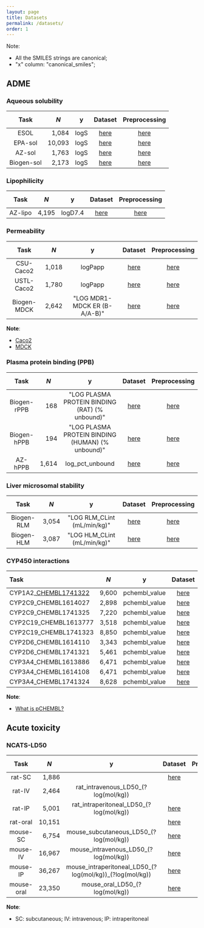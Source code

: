 ```yaml
---
layout: page
title: Datasets
permalink: /datasets/
order: 1
---
```


<script id="MathJax-script" async src="https://cdn.jsdelivr.net/npm/mathjax@3/es5/tex-mml-chtml.js"></script>


Note:

* All the SMILES strings are canonical;
* "x" column: "canonical_smiles";


## ADME


### Aqueous solubility

| Task       | $$N$$  | y    | Dataset                                            | Preprocessing                             |
|:----------:|-------:|:----:|:--------------------------------------------------:|:-----------------------------------------:|
| ESOL       |  1,084 | logS | [here](/ADMET/datasets/solubility_ESOL.csv)        | [here](/ADMET/datasets/solubility_esol)   |
| EPA-sol    | 10,093 | logS | [here](/ADMET/datasets/solubility_EPA.csv)         | [here](/ADMET/datasets/solubility_epa)    |
| AZ-sol     |  1,763 | logS | [here](/ADMET/datasets/solubility_AstraZeneca.csv) | [here](/ADMET/datasets/solubility_az)     |
| Biogen-sol |  2,173 | logS | [here](/ADMET/datasets/solubility_Biogen.csv)      | [here](/ADMET/datasets/solubility_biogen) |


### Lipophilicity

| Task    | $$N$$ | y       | Dataset                                               | Preprocessing                            |
|:-------:|------:|:-------:|:-----------------------------------------------------:|:----------------------------------------:|
| AZ-lipo | 4,195 | logD7.4 | [here](/ADMET/datasets/lipophilicity_AstraZeneca.csv) | [here](/ADMET/datasets/lipophilicity_az) |


### Permeability

| Task        | $$N$$ | y                            | Dataset                                              | Preprocessing                                    |
|:-----------:|------:|:----------------------------:|:----------------------------------------------------:|:------------------------------------------------:|
| CSU-Caco2   | 1,018 | logPapp                      | [here](/ADMET/datasets/permeability_CSU_Caco2.csv)   | [here](/ADMET/datasets/permeability_csu_caco2)   |
| USTL-Caco2  | 1,780 | logPapp                      | [here](/ADMET/datasets/permeability_USTL_Caco2.csv)  | [here](/ADMET/datasets/permeability_ustl_caco2)  |
| Biogen-MDCK | 2,642 | "LOG MDR1-MDCK ER (B-A/A-B)" | [here](/ADMET/datasets/permeability_Biogen_MDCK.csv) | [here](/ADMET/datasets/permeability_biogen_mdck) |

**Note**:

- [Caco2]()
- [MDCK]()


### Plasma protein binding (PPB)

| Task        | $$N$$ | y                                                | Dataset                                           | Preprocessing                            |
|:-----------:|------:|:------------------------------------------------:|:-------------------------------------------------:|:----------------------------------------:|
| Biogen-rPPB | 168   | "LOG PLASMA PROTEIN BINDING (RAT) (% unbound)"   | [here](/ADMET/datasets/PPB_rat_Biogen.csv)        | [here](/ADMET/datasets/ppb_rat_biogen)   |
| Biogen-hPPB | 194   | "LOG PLASMA PROTEIN BINDING (HUMAN) (% unbound)" | [here](/ADMET/datasets/PPB_human_Biogen.csv)      | [here](/ADMET/datasets/ppb_human_biogen) |
| AZ-hPPB     | 1,614 | log_pct_unbound                                  | [here](/ADMET/datasets/PPB_human_AstraZeneca.csv) | [here](/ADMET/datasets/ppb_human_az)     |


### Liver microsomal stability

| Task       | $$N$$ | y                           | Dataset                                          | Preprocessing                                |
|:----------:|------:|:---------------------------:|:------------------------------------------------:|:--------------------------------------------:|
| Biogen-RLM | 3,054 | "LOG RLM_CLint (mL/min/kg)" | [here](/ADMET/datasets/stability_Biogen_RLM.csv) | [here](/ADMET/datasets/stability_biogen_rlm) |
| Biogen-HLM | 3,087 | "LOG HLM_CLint (mL/min/kg)" | [here](/ADMET/datasets/stability_Biogen_HLM.csv) | [here](/ADMET/datasets/stability_biogen_hlm) |


### CYP450 interactions

| Task                  | $$N$$ | y             | Dataset                                            | Preprocessing                             |
|:----------------------|------:|:-------------:|:--------------------------------------------------:|:-----------------------------------------:|
| CYP1A2_[CHEMBL1741322](https://www.ebi.ac.uk/chembl/explore/assay/CHEMBL1741322)  | 9,600 | pchembl_value | [here](/ADMET/datasets/CYP1A2_CHEMBL1741322.csv)  |
| CYP2C9_CHEMBL1614027  | 2,898 | pchembl_value | [here](/ADMET/datasets/CYP2C9_CHEMBL1614027.csv)  |
| CYP2C9_CHEMBL1741325  | 7,220 | pchembl_value | [here](/ADMET/datasets/CYP2C9_CHEMBL1741325.csv)  |
| CYP2C19_CHEMBL1613777 | 3,518 | pchembl_value | [here](/ADMET/datasets/CYP2C19_CHEMBL1613777.csv) |
| CYP2C19_CHEMBL1741323 | 8,850 | pchembl_value | [here](/ADMET/datasets/CYP2C19_CHEMBL1741323.csv) |
| CYP2D6_CHEMBL1614110  | 3,343 | pchembl_value | [here](/ADMET/datasets/CYP2D6_CHEMBL1614110.csv)  |
| CYP2D6_CHEMBL1741321  | 5,461 | pchembl_value | [here](/ADMET/datasets/CYP2D6_CHEMBL1741321.csv)  |
| CYP3A4_CHEMBL1613886  | 6,471 | pchembl_value | [here](/ADMET/datasets/CYP3A4_CHEMBL1613886.csv)  |
| CYP3A4_CHEMBL1614108  | 6,471 | pchembl_value | [here](/ADMET/datasets/CYP3A4_CHEMBL1614108.csv)  |
| CYP3A4_CHEMBL1741324  | 8,628 | pchembl_value | [here](/ADMET/datasets/CYP3A4_CHEMBL1741324.csv)  |

**Note**:

- [What is pCHEMBL?](https://chembl.gitbook.io/chembl-interface-documentation/frequently-asked-questions/chembl-data-questions#what-is-pchembl)


## Acute toxicity

### NCATS-LD50

| Task       | $$N$$  | y    | Dataset                                            | Preprocessing                             |
|:----------:|-------:|:----:|:--------------------------------------------------:|:-----------------------------------------:|
| rat-SC     |  1,886 |      | [here](/ADMET/datasets/) | 
| rat-IV     |  2,464 | rat_intravenous_LD50_(?log(mol/kg)) | | [here](/ADMET/datasets/) | 
| rat-IP     |  5,001 | rat_intraperitoneal_LD50_(?log(mol/kg)) | [here](/ADMET/datasets/) | 
| rat-oral   | 10,151 | | [here](/ADMET/datasets/) | 
| mouse-SC   |  6,754 | mouse_subcutaneous_LD50_(?log(mol/kg))                   | [here](/ADMET/datasets/) | 
| mouse-IV   | 16,967 | mouse_intravenous_LD50_(?log(mol/kg))                    | [here](/ADMET/datasets/) | 
| mouse-IP   | 36,267 | mouse_intraperitoneal_LD50_(?log(mol/kg))_(?log(mol/kg)) | [here](/ADMET/datasets/) | 
| mouse-oral | 23,350 | mouse_oral_LD50_(?log(mol/kg))                           | [here](/ADMET/datasets/) | 


**Note**:

- SC: subcutaneous; IV: intravenous; IP: intraperitoneal

